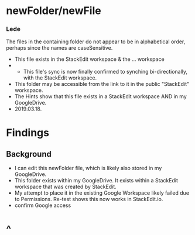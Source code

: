 # newFolder/newFile

### Lede
The files in the containing folder do not appear to be in alphabetical order, perhaps since the names are caseSensitive.
* This file exists in the StackEdit workspace & the ... workspace
* * This file's sync is now finally confirmed to synching bi-directionally, with the StackEdit workspace.
* This folder may be accessible from the link to it in the public "StackEdit" workspace.
* The Hints show that this file exists in a StackEdit workspace AND in my GoogleDrive.
* 2019.03.18.

# Findings

## Background

* I can edit this newFolder file, which is likely also stored in my GoogleDrive.
* This folder exists within my GoogleDrive.  It exists within a StackEdit workspace that was created by StackEdit.
* My attempt to place it in the existing Google Workspace likely failed due to Permissions.  Re-test shows this now works in StackEdit.io.
* confirm Google access

# ^


<!--stackedit_data:
eyJoaXN0b3J5IjpbLTEwMTg5Njc0MjYsLTExNjYxMTgwNDAsMj
U0NzYwMzgwLC01OTEzMzI5OTUsNjUxMzQ2OTkwLDk0MzQ2MzQx
Niw0MzkzMjY2MDAsLTM0MTkzMjk2NiwtMjc2NjMyOTUsLTIwNj
gxMTUxMzUsLTE1OTM2OTAwMDQsMTU3MzQ5Mzg3Ml19
-->